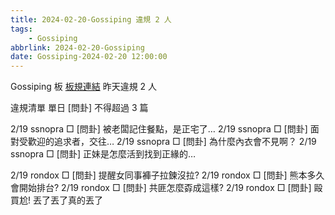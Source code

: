 ```yaml
---
title: 2024-02-20-Gossiping 違規 2 人
tags:
    - Gossiping
abbrlink: 2024-02-20-Gossiping
date: Gossiping-2024-02-20 12:00:00
---
```

Gossiping 板 [板規連結](https://www.ptt.cc/bbs/Gossiping/M.1637425085.A.07D.html)
昨天違規 2 人
<!-- more -->

違規清單
單日 [問卦] 不得超過 3 篇

2/19 ssnopra □ [問卦] 被老闆記住餐點，是正宅了…
2/19 ssnopra □ [問卦] 面對受歡迎的追求者，交往…
2/19 ssnopra □ [問卦] 為什麼內衣會不見啊？
2/19 ssnopra □ [問卦] 正妹是怎麼活到找到正緣的…

2/19 rondox □ [問卦] 提醒女同事褲子拉鍊沒拉?
2/19 rondox □ [問卦] 熊本多久會開始排台?
2/19 rondox □ [問卦] 共匪怎麼孬成這樣?
2/19 rondox □ [問卦] 毆買尬! 丟了丟了真的丟了